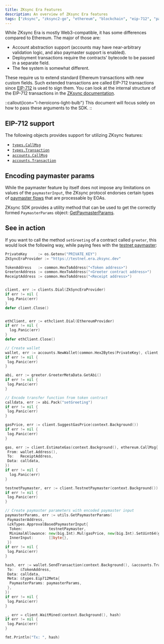 ```yaml
---
title: ZKsync Era Features
description: An overview of ZKsync Era features
tags: ["zksync", "zksync2-go", "ethereum", "blockchain", "eip-712", "paymaster", "sdk"]
---
```


While ZKsync Era is mostly Web3-compatible, it has some differences compared to Ethereum. The major of those are:

- Account abstraction support (accounts may have near-arbitrary validation logic, and also paymaster support is enabled).
- Deployment transactions require the contracts' bytecode to be passed in a separate field.
- The fee system is somewhat different.

These require us to extend standard Ethereum transactions with new custom fields. Such extended transactions are
called EIP-712 transactions since [EIP-712](https://eips.ethereum.org/EIPS/eip-712) is used to sign them.
You can look at the internal structure of the EIP-712 transactions in the
[ZKsync documentation](/zksync-protocol/rollup/transaction-lifecycle#eip-712-0x71).

::callout{icon="i-heroicons-light-bulb"}
This document will focus solely on how to pass these arguments to the SDK.
::

## EIP-712 support

The following objects provides support for utilizing ZKsync features:

- [`types.CallMsg`](/zksync-era/sdk/go/api/types#callmsg)
- [`types.Transaction`](/zksync-era/sdk/go/api/types#transaction)
- [`accounts.CallMsg`](/zksync-era/sdk/go/api/accounts#callmsg)
- [`accounts.Transaction`](/zksync-era/sdk/go/api/accounts#transaction)

## Encoding paymaster params

While the paymaster feature by itself does not impose any limitations on values of the `paymasterInput`,
the ZKsync protocol endorses certain types of
[paymaster flows](/zksync-protocol/account-abstraction/paymasters#built-in-paymaster-flows)
that are processable by EOAs.

ZKsync SDK provides a utility method that can be used to get the correctly formed `PaymasterParams` object:
[GetPaymasterParams](/zksync-era/sdk/go/api/utilities/paymaster-utils#getpaymasterparams).

## See in action

If you want to call the method `setGreeting` of a contract called `greeter`, this would look the following way,
while paying fees with the
[testnet paymaster](/zksync-protocol/account-abstraction/paymasters#testnet-paymaster):

```go
PrivateKey     := os.Getenv("PRIVATE_KEY")
ZkSyncEraProvider := "https://testnet.era.zksync.dev"

TokenAddress   := common.HexToAddress("<Token address>")
GreeterAddress := common.HexToAddress("<Greeter contract address>")
ReceiptAddress := common.HexToAddress("<Receipt address>")


client, err := clients.Dial(ZkSyncEraProvider)
if err != nil {
 log.Panic(err)
}
defer client.Close()


ethClient, err := ethclient.Dial(EthereumProvider)
if err != nil {
  log.Panic(err)
}
defer ethClient.Close()

// Create wallet
wallet, err := accounts.NewWallet(common.Hex2Bytes(PrivateKey), client, ethClient)
if err != nil {
 log.Panic(err)
}

abi, err := greeter.GreeterMetaData.GetAbi()
if err != nil {
 log.Panic(err)
}

// Encode transfer function from token contract
calldata, err := abi.Pack("setGreeting")
if err != nil {
 log.Panic(err)
}

gasPrice, err := client.SuggestGasPrice(context.Background())
if err != nil {
 log.Panic(err)
}

gas, err := client.EstimateGas(context.Background(), ethereum.CallMsg{
 From: wallet.Address(),
 To:   ReceiptAddress,
 Data: calldata,
})
if err != nil {
  log.Panic(err)
}

testnetPaymaster, err := client.TestnetPaymaster(context.Background())
if err != nil {
 log.Panic(err)
}

// Create paymaster parameters with encoded paymaster input
paymasterParams, err := utils.GetPaymasterParams(
 PaymasterAddress,
 &zkTypes.ApprovalBasedPaymasterInput{
  Token:            testnetPaymaster,
  MinimalAllowance: new(big.Int).Mul(gasPrice, new(big.Int).SetUint64(gas)),
  InnerInput:       []byte{},
 })
if err != nil {
 log.Panic(err)
}

hash, err := wallet.SendTransaction(context.Background(), &accounts.Transaction{
 To:   &TokenAddress,
 Data: calldata,
 Meta: &types.Eip712Meta{
  PaymasterParams: paymasterParams,
 },
})
if err != nil {
 log.Panic(err)
}

_, err = client.WaitMined(context.Background(), hash)
if err != nil {
 log.Panic(err)
}

fmt.Println("Tx: ", hash)

```
